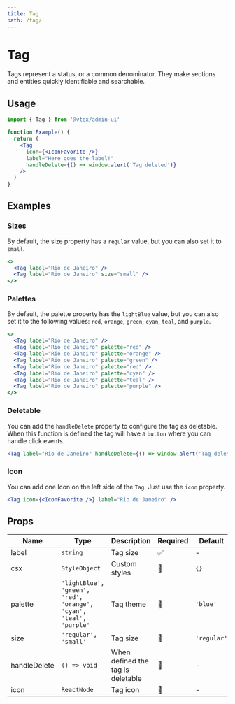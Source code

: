 ```yaml
---
title: Tag
path: /tag/
---
```


# Tag

Tags represent a status, or a common denominator. They make sections and entities quickly identifiable and searchable.

## Usage

```jsx isStatic
import { Tag } from '@vtex/admin-ui'

function Example() {
  return (
    <Tag
      icon={<IconFavorite />}
      label="Here goes the label!"
      handleDelete={() => window.alert('Tag deleted')}
    />
  )
}
```

## Examples

### Sizes

By default, the size property has a `regular` value, but you can also set it to `small`.

```jsx
<>
  <Tag label="Rio de Janeiro" />
  <Tag label="Rio de Janeiro" size="small" />
</>
```

### Palettes

By default, the palette property has the `lightBlue` value, but you can also set it to the following values: `red`, `orange`, `green`, `cyan`, `teal`, and `purple`.

```jsx
<>
  <Tag label="Rio de Janeiro" />
  <Tag label="Rio de Janeiro" palette="red" />
  <Tag label="Rio de Janeiro" palette="orange" />
  <Tag label="Rio de Janeiro" palette="green" />
  <Tag label="Rio de Janeiro" palette="red" />
  <Tag label="Rio de Janeiro" palette="cyan" />
  <Tag label="Rio de Janeiro" palette="teal" />
  <Tag label="Rio de Janeiro" palette="purple" />
</>
```

### Deletable

You can add the `handleDelete` property to configure the tag as deletable. When this function is defined the tag will have a `button` where you can handle click events.

```jsx
<Tag label="Rio de Janeiro" handleDelete={() => window.alert('Tag deleted')} />
```

### Icon

You can add one Icon on the left side of the `Tag`. Just use the `icon` property.

```jsx
<Tag icon={<IconFavorite />} label="Rio de Janeiro" />
```

## Props

| Name         | Type                                                              | Description                       | Required | Default     |
| ------------ | ----------------------------------------------------------------- | --------------------------------- | -------- | ----------- |
| label        | `string`                                                          | Tag size                          | ✅       | -           |
| csx          | `StyleObject`                                                     | Custom styles                     | 🚫       | `{}`        |
| palette      | `'lightBlue', 'green', 'red', 'orange', 'cyan', 'teal', 'purple'` | Tag theme                         | 🚫       | `'blue'`    |
| size         | `'regular', 'small'`                                              | Tag size                          | 🚫       | `'regular'` |
| handleDelete | `() => void`                                                      | When defined the tag is deletable | 🚫       | -           |
| icon         | `ReactNode`                                                       | Tag icon                          | 🚫       | -           |
